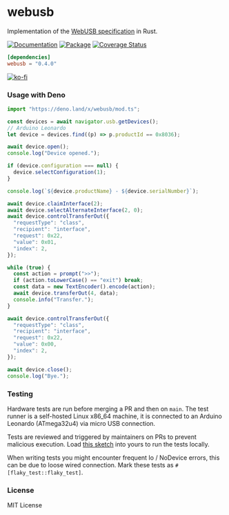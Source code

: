 # webusb

Implementation of the [WebUSB specification](https://wicg.github.io/webusb/) in
Rust.

[![Documentation](https://docs.rs/webusb/badge.svg)](https://docs.rs/webusb)
[![Package](https://img.shields.io/crates/v/webusb.svg)](https://crates.io/crates/webusb)
[![Coverage Status](https://coveralls.io/repos/github/littledivy/webusb/badge.svg)](https://coveralls.io/github/littledivy/webusb)

```toml
[dependencies]
webusb = "0.4.0"
```

[![ko-fi](https://ko-fi.com/img/githubbutton_sm.svg)](https://ko-fi.com/X8X4Y6IZ)

### Usage with Deno

```typescript
import "https://deno.land/x/webusb/mod.ts";

const devices = await navigator.usb.getDevices();
// Arduino Leonardo
let device = devices.find((p) => p.productId == 0x8036);

await device.open();
console.log("Device opened.");

if (device.configuration === null) {
  device.selectConfiguration(1);
}

console.log(`${device.productName} - ${device.serialNumber}`);

await device.claimInterface(2);
await device.selectAlternateInterface(2, 0);
await device.controlTransferOut({
  "requestType": "class",
  "recipient": "interface",
  "request": 0x22,
  "value": 0x01,
  "index": 2,
});

while (true) {
  const action = prompt(">>");
  if (action.toLowerCase() == "exit") break;
  const data = new TextEncoder().encode(action);
  await device.transferOut(4, data);
  console.info("Transfer.");
}

await device.controlTransferOut({
  "requestType": "class",
  "recipient": "interface",
  "request": 0x22,
  "value": 0x00,
  "index": 2,
});

await device.close();
console.log("Bye.");
```

### Testing

Hardware tests are run before merging a PR and then on `main`. The test runner
is a self-hosted Linux x86_64 machine, it is connected to an Arduino Leonardo
(ATmega32u4) via micro USB connection.

Tests are reviewed and triggered by maintainers on PRs to prevent malicious
execution. Load
[this sketch](https://github.com/webusb/arduino/blob/gh-pages/demos/console/sketch/sketch.ino)
into yours to run the tests locally.

When writing tests you might encounter frequent Io / NoDevice errors, this can
be due to loose wired connection. Mark these tests as
`#[flaky_test::flaky_test]`.

### License

MIT License
